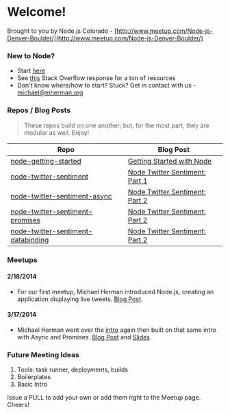 # Welcome!

Brought to you by Node.js Colorado - [http://www.meetup.com/Node-js-Denver-Boulder/](http://www.meetup.com/Node-js-Denver-Boulder/)

### New to Node?

- Start [here](https://github.com/mjhea0/node-getting-started)
- See [this](http://stackoverflow.com/a/5511507) Stack Overflow response for a ton of resources
- Don't know where/how to start? Stuck? Get in contact with us - michael@mherman.org

### Repos / Blog Posts

> These repos build on one another; but, for the most part, they are modular as well. Enjoy!

| Repo                                                                                                        | Blog Post |
|-------------------------------------------------------------------------------------------------------------|--------------------------------------------------------------|
| [node-getting-started](https://github.com/mjhea0/node-getting-started)                                      | [Getting Started with Node](https://github.com/mjhea0/node-getting-started/blob/master/readme.md)
| [node-twitter-sentiment](https://github.com/Nodejs-Colorado/node-twitter-sentiment)                         | [Node Twitter Sentiment: Part 1](http://mherman.org/blog/2014/02/19/node-twitter-sentiment/#.UyiDUa1dVSQ)    | 
| [node-twitter-sentiment-async](https://github.com/Nodejs-Colorado/node-twitter-sentiment-async)             | [Node Twitter Sentiment: Part 2](http://mherman.org/blog/2014/03/18/node-twitter-sentiment-part-2/#.UyiR861dVSQ)          |                          
| [node-twitter-sentiment-promises](https://github.com/Nodejs-Colorado/node-twitter-sentiment-promises)       | [Node Twitter Sentiment: Part 2](http://mherman.org/blog/2014/03/18/node-twitter-sentiment-part-2/#.UyiR861dVSQ)
| [node-twitter-sentiment-databinding](https://github.com/Nodejs-Colorado/node-twitter-sentiment-databinding) |     [Node Twitter Sentiment: Part 2](http://mherman.org/blog/2014/03/18/node-twitter-sentiment-part-2/#.UyiR861dVSQ)                                                    | 

### Meetups

#### 2/18/2014

- For our first meetup, Michael Herman introduced Node.js, creating an application displaying live tweets. [Blog Post](http://mherman.org/blog/2014/02/19/node-twitter-sentiment/#.UyiDUa1dVSQ).

#### 3/17/2014

- Michael Herman went over the [intro](http://mherman.org/blog/2014/02/19/node-twitter-sentiment/#.UyiDUa1dVSQ) again then built on that same intro with Async and Promises. [Blog Post](http://mherman.org/blog/2014/03/18/node-twitter-sentiment-part-2/#.UyiR861dVSQ) and [Slides](https://github.com/Nodejs-Colorado/node-meetup-03172014)

### Future Meeting Ideas

1. Tools: task runner, deployments, builds
2. Boilerplates
3. Basic Intro

Issue a PULL to add your own or add them right to the Meetup page. Cheers!
